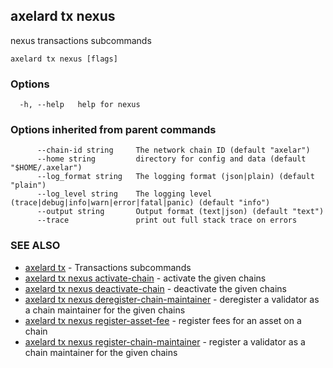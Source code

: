 ## axelard tx nexus

nexus transactions subcommands

```
axelard tx nexus [flags]
```

### Options

```
  -h, --help   help for nexus
```

### Options inherited from parent commands

```
      --chain-id string     The network chain ID (default "axelar")
      --home string         directory for config and data (default "$HOME/.axelar")
      --log_format string   The logging format (json|plain) (default "plain")
      --log_level string    The logging level (trace|debug|info|warn|error|fatal|panic) (default "info")
      --output string       Output format (text|json) (default "text")
      --trace               print out full stack trace on errors
```

### SEE ALSO

- [axelard tx](axelard_tx.md)	 - Transactions subcommands
- [axelard tx nexus activate-chain](axelard_tx_nexus_activate-chain.md)	 - activate the given chains
- [axelard tx nexus deactivate-chain](axelard_tx_nexus_deactivate-chain.md)	 - deactivate the given chains
- [axelard tx nexus deregister-chain-maintainer](axelard_tx_nexus_deregister-chain-maintainer.md)	 - deregister a validator as a chain maintainer for the given chains
- [axelard tx nexus register-asset-fee](axelard_tx_nexus_register-asset-fee.md)	 - register fees for an asset on a chain
- [axelard tx nexus register-chain-maintainer](axelard_tx_nexus_register-chain-maintainer.md)	 - register a validator as a chain maintainer for the given chains
